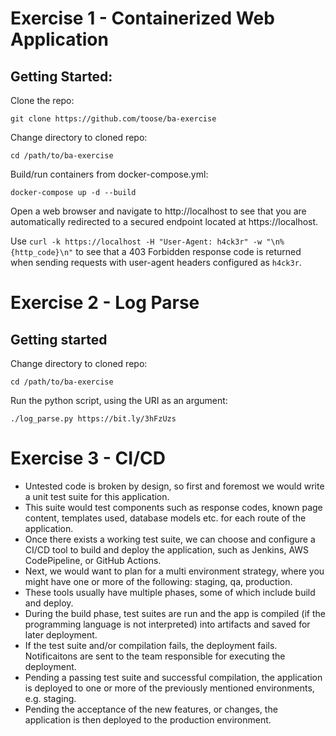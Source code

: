 # Exercise 1 - Containerized Web Application

## Getting Started:

Clone the repo: 

`git clone https://github.com/toose/ba-exercise`

Change directory to cloned repo:

`cd /path/to/ba-exercise`

Build/run containers from docker-compose.yml:

`docker-compose up -d --build`

Open a web browser and navigate to http://localhost to see that you are automatically redirected to a secured endpoint located at https://localhost.

Use `curl -k https://localhost -H "User-Agent: h4ck3r" -w "\n%{http_code}\n"` to see that a 403 Forbidden response code is returned when sending requests with user-agent headers configured as `h4ck3r`.

# Exercise 2 - Log Parse

## Getting started

Change directory to cloned repo:

`cd /path/to/ba-exercise`

Run the python script, using the URI as an argument:

`./log_parse.py https://bit.ly/3hFzUzs`

# Exercise 3 - CI/CD
* Untested code is broken by design, so first and foremost we would write a unit test suite for this application. 
* This suite would test components such as response codes, known page content, templates used, database models etc. for each route of the application.
* Once there exists a working test suite, we can choose and configure a CI/CD tool to build and deploy the application, such as Jenkins, AWS CodePipeline, or GitHub Actions.
* Next, we would want to plan for a multi environment strategy, where you might have one or more of the following: staging, qa, production.
* These tools usually have multiple phases, some of which include build and deploy.
* During the build phase, test suites are run and the app is compiled (if the programming language is not interpreted) into artifacts and saved for later deployment.
* If the test suite and/or compilation fails, the deployment fails. Notificaitons are sent to the team responsible for executing the deployment.
* Pending a passing test suite and successful compilation, the application is deployed to one or more of the previously mentioned environments, e.g. staging.
* Pending the acceptance of the new features, or changes, the application is then deployed to the production environment.